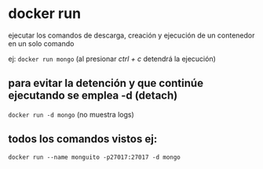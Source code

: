 # docker run
ejecutar los comandos de descarga, creación y ejecución de un contenedor en un solo comando

ej:
`docker run mongo` (al presionar *ctrl + c* detendrá la ejecución)

## para evitar la detención y que continúe ejecutando se emplea -d (detach)
`docker run -d mongo` (no muestra logs)


## todos los comandos vistos ej:
`docker run --name monguito -p27017:27017 -d mongo`